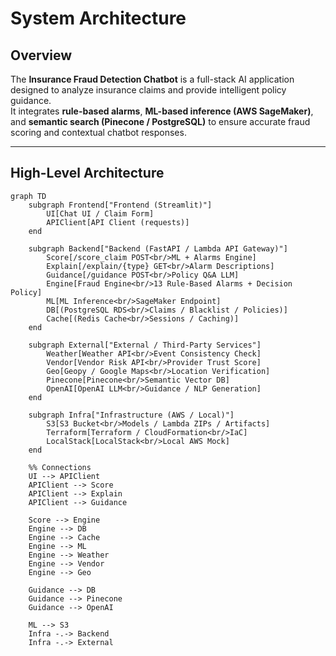# System Architecture

## Overview
The **Insurance Fraud Detection Chatbot** is a full-stack AI application designed to analyze insurance claims and provide intelligent policy guidance.  
It integrates **rule-based alarms**, **ML-based inference (AWS SageMaker)**, and **semantic search (Pinecone / PostgreSQL)** to ensure accurate fraud scoring and contextual chatbot responses.

---

## High-Level Architecture

```mermaid
graph TD
    subgraph Frontend["Frontend (Streamlit)"]
        UI[Chat UI / Claim Form]
        APIClient[API Client (requests)]
    end

    subgraph Backend["Backend (FastAPI / Lambda API Gateway)"]
        Score[/score_claim POST<br/>ML + Alarms Engine]
        Explain[/explain/{type} GET<br/>Alarm Descriptions]
        Guidance[/guidance POST<br/>Policy Q&A LLM]
        Engine[Fraud Engine<br/>13 Rule-Based Alarms + Decision Policy]
        ML[ML Inference<br/>SageMaker Endpoint]
        DB[(PostgreSQL RDS<br/>Claims / Blacklist / Policies)]
        Cache[(Redis Cache<br/>Sessions / Caching)]
    end

    subgraph External["External / Third-Party Services"]
        Weather[Weather API<br/>Event Consistency Check]
        Vendor[Vendor Risk API<br/>Provider Trust Score]
        Geo[Geopy / Google Maps<br/>Location Verification]
        Pinecone[Pinecone<br/>Semantic Vector DB]
        OpenAI[OpenAI LLM<br/>Guidance / NLP Generation]
    end

    subgraph Infra["Infrastructure (AWS / Local)"]
        S3[S3 Bucket<br/>Models / Lambda ZIPs / Artifacts]
        Terraform[Terraform / CloudFormation<br/>IaC]
        LocalStack[LocalStack<br/>Local AWS Mock]
    end

    %% Connections
    UI --> APIClient
    APIClient --> Score
    APIClient --> Explain
    APIClient --> Guidance

    Score --> Engine
    Engine --> DB
    Engine --> Cache
    Engine --> ML
    Engine --> Weather
    Engine --> Vendor
    Engine --> Geo

    Guidance --> DB
    Guidance --> Pinecone
    Guidance --> OpenAI

    ML --> S3
    Infra -.-> Backend
    Infra -.-> External
